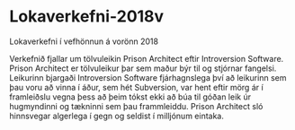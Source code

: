 # Lokaverkefni-2018v

Lokaverkefni í vefhönnun á vorönn 2018

Verkefnið fjallar um tölvuleikin Prison Architect eftir Introversion Software.
Prison Architect er tölvuleikur þar sem maður býr til og stjórnar fangelsi.
Leikurinn bjargaði Introversion Software fjárhagnslega því að leikurinn sem
þau voru að vinna í áður, sem hét Subversion, var hent eftir mörg ár í framleiðslu
vegna þess að þeim tókst ekki að búa til góðan leik úr hugmyndinni og tækninni sem
þau frammleiddu. Prison Architect sló hinnsvegar algerlega í gegn og seldist í milljónum eintaka.